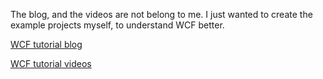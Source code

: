The blog, and the videos are not belong to me. 
I just wanted to create the example projects myself, to understand WCF better.

[WCF tutorial blog](http://csharp-video-tutorials.blogspot.co.uk/p/wcf-tutorial.html)

[WCF tutorial videos](https://www.youtube.com/playlist?list=PL6n9fhu94yhVxEyaRMaMN_-qnDdNVGsL1)
